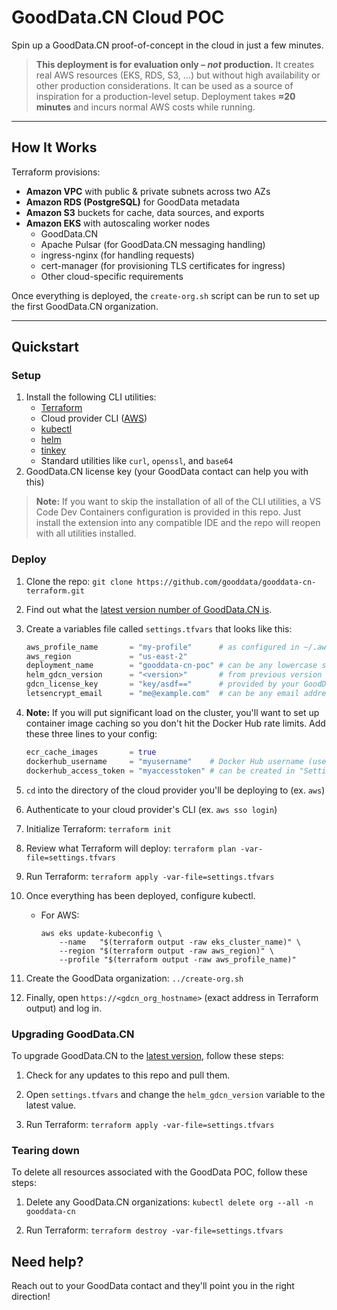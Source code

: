 # GoodData.CN Cloud POC

Spin up a GoodData.CN proof-of-concept in the cloud in just a few minutes.

> **This deployment is for evaluation only – *not* production.**
> It creates real AWS resources (EKS, RDS, S3, …) but without high availability or other production considerations. It can be used as a source of inspiration for a production-level setup. Deployment takes **≈20 minutes** and incurs normal AWS costs while running.

---

## How It Works

Terraform provisions:
  - **Amazon VPC** with public & private subnets across two AZs
  - **Amazon RDS (PostgreSQL)** for GoodData metadata
  - **Amazon S3** buckets for cache, data sources, and exports
  - **Amazon EKS** with autoscaling worker nodes
    - GoodData.CN
    - Apache Pulsar (for GoodData.CN messaging handling)
    - ingress-nginx (for handling requests)
    - cert-manager (for provisioning TLS certificates for ingress)
    - Other cloud-specific requirements


Once everything is deployed, the `create-org.sh` script can be run to set up the first GoodData.CN organization.

---

## Quickstart

### Setup
1. Install the following CLI utilities:
    - [Terraform](https://developer.hashicorp.com/terraform/install)
    - Cloud provider CLI ([AWS](https://docs.aws.amazon.com/cli/latest/userguide/getting-started-install.html))
    - [kubectl](https://kubernetes.io/docs/tasks/tools/)
    - [helm](https://helm.sh/docs/intro/install/)
    - [tinkey](https://developers.google.com/tink/tinkey-overview)
    - Standard utilities like `curl`, `openssl`, and `base64`
1. GoodData.CN license key (your GoodData contact can help you with this)

> **Note:** If you want to skip the installation of all of the CLI utilities, a VS Code Dev Containers configuration is provided in this repo. Just install the extension into any compatible IDE and the repo will reopen with all utilities installed.

### Deploy

1. Clone the repo: `git clone https://github.com/gooddata/gooddata-cn-terraform.git`

1. Find out what the [latest version number of GoodData.CN is](https://www.gooddata.com/docs/cloud-native/latest/whats-new-cn/).

1. Create a variables file called `settings.tfvars` that looks like this:
    ```terraform
    aws_profile_name       = "my-profile"      # as configured in ~/.aws/config
    aws_region             = "us-east-2"
    deployment_name        = "gooddata-cn-poc" # can be any lowercase string shorter than 20 characters
    helm_gdcn_version      = "<version>"       # from previous version (like 3.39.0)
    gdcn_license_key       = "key/asdf=="      # provided by your GoodData contact
    letsencrypt_email      = "me@example.com"  # can be any email address
    ```

1. **Note:** If you will put significant load on the cluster, you'll want to set up container image caching so you don't hit the Docker Hub rate limits. Add these three lines to your config:
    ```terraform
    ecr_cache_images       = true
    dockerhub_username     = "myusername"    # Docker Hub username (used to increase DH rate limit). Free account is enough.
    dockerhub_access_token = "myaccesstoken" # can be created in "Settings > Personal Access Token"
    ```

1. `cd` into the directory of the cloud provider you'll be deploying to (ex. `aws`)

1. Authenticate to your cloud provider's CLI (ex. `aws sso login`)

1. Initialize Terraform: `terraform init`

1. Review what Terraform will deploy: `terraform plan -var-file=settings.tfvars`

1. Run Terraform: `terraform apply -var-file=settings.tfvars`

1. Once everything has been deployed, configure kubectl.
    - For AWS:

        ```
        aws eks update-kubeconfig \
            --name   "$(terraform output -raw eks_cluster_name)" \
            --region "$(terraform output -raw aws_region)" \
            --profile "$(terraform output -raw aws_profile_name)"
        ```

1. Create the GoodData organization: `../create-org.sh`

1. Finally, open `https://<gdcn_org_hostname>` (exact address in Terraform output) and log in.

### Upgrading GoodData.CN

To upgrade GoodData.CN to the [latest version](https://www.gooddata.com/docs/cloud-native/latest/whats-new-cn/), follow these steps:

1. Check for any updates to this repo and pull them.

1. Open `settings.tfvars` and change the `helm_gdcn_version` variable to the latest value.

1. Run Terraform: `terraform apply -var-file=settings.tfvars`


### Tearing down

To delete all resources associated with the GoodData POC, follow these steps:

1. Delete any GoodData.CN organizations: `kubectl delete org --all -n gooddata-cn`

1. Run Terraform: `terraform destroy -var-file=settings.tfvars`


## Need help?

Reach out to your GoodData contact and they'll point you in the right direction!
